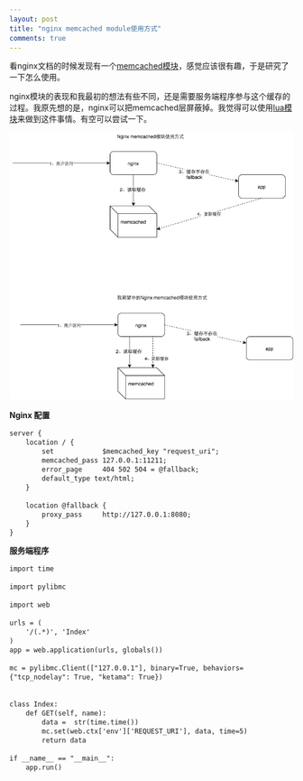 ```yaml
---
layout: post
title: "nginx memcached module使用方式"
comments: true
---
```


看nginx文档的时候发现有一个[memcached模块](http://nginx.org/en/docs/http/ngx_http_memcached_module.html)，感觉应该很有趣，于是研究了一下怎么使用。

nginx模块的表现和我最初的想法有些不同，还是需要服务端程序参与这个缓存的过程。我原先想的是，nginx可以把memcached层屏蔽掉。我觉得可以使用[lua模块](http://wiki.nginx.org/HttpLuaModule)来做到这件事情。有空可以尝试一下。


![架构图](/images/2015-09/nginx_memcached.png)

**Nginx 配置**

```
server {
    location / {
	    set            $memcached_key "request_uri";
		memcached_pass 127.0.0.1:11211;
		error_page     404 502 504 = @fallback;
		default_type text/html;
	}

    location @fallback {
	    proxy_pass     http://127.0.0.1:8080;
	}
}

```

**服务端程序**

```
import time

import pylibmc

import web

urls = (
    '/(.*)', 'Index'
)
app = web.application(urls, globals())

mc = pylibmc.Client(["127.0.0.1"], binary=True, behaviors={"tcp_nodelay": True, "ketama": True})


class Index:
    def GET(self, name):
	    data =  str(time.time())
		mc.set(web.ctx['env']['REQUEST_URI'], data, time=5)
		return data

if __name__ == "__main__":
    app.run()
```

